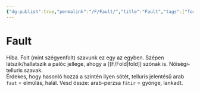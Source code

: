 ```yaml
---
{"dg-publish":true,"permalink":"/F/Fault/","title":"Fault","tags":["formatted🟢"],"created":"2023-10-10T10:48","updated":"2023-10-10T10:48"}
---
```



# Fault



Hiba. Folt (mint szégyenfolt) szavunk ez egy az egyben. Szépen látszik/hallatszik a palóc jellege, ahogy a [[F/Fold\|fold]] szónak is. Nőiségi-telluris szavak.  
Érdekes, hogy hasonló hozzá a szintén ilyen sötét, telluris jelentésű arab `faut` = elmúlás, halál. Vesd össze: arab-perzsa `fātir` = gyönge, lankadt.  